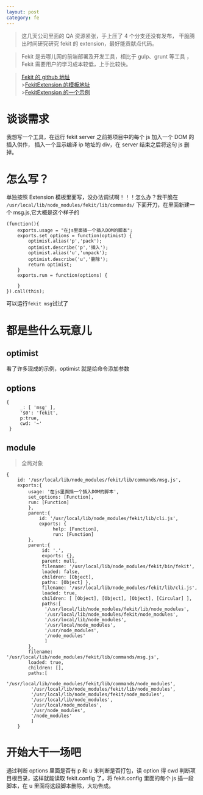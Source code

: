 ```yaml
---
layout: post
category: fe
---
```


> 这几天公司里面的 QA 资源紧张，手上压了 4 个分支还没有发布，
> 干脆腾出时间研究研究 fekit 的 extension，最好能贡献点代码。

> Fekit 是去哪儿网的前端部署及开发工具，相比于 gulp、grunt 等工具
> ，Fekit 需要用户的学习成本较低，上手比较快。

> [Fekit 的 github 地址](https://github.com/rinh/fekit)<br> >[FekitExtension 的模板地址](https://github.com/rinh/fekit-extension-template)<br> >[FekitExtension 的一个示例](https://github.com/rinh/fekit-extension-hf)

# 谈谈需求

我想写一个工具，在运行 fekit server 之前把项目中的每个 js 加入一个 DOM 的插入供作，
插入一个显示编译 ip 地址的 div，在 server 结束之后将这句 js 删掉。

# 怎么写？

单独按照 Extension 模板里面写，没办法调试啊！！！怎么办？我干脆在
`/usr/local/lib/node_modules/fekit/lib/commands/`
下面开刀，在里面新建一个 msg.js,它大概是这个样子的

    (function(){
        exports.usage = "在js里面插一个插入DOM的脚本";
        exports.set_options = function(optimist) {
            optimist.alias('p','pack');
            optimist.describe('p','插入');
            optimist.alias('u','unpack');
            optimist.describe('u','删除');
            return optimist;
        }
        exports.run = function(options) {

        }
    }).call(this);

可以运行`fekit msg`试试了

# 都是些什么玩意儿

## optimist

看了许多现成的示例，optimist 就是给命令添加参数

## options

    {
         _: [ 'msg' ],
         '$0': 'fekit',
         p:true,
         cwd: '~'
     }

## module

> 全局对象

    {
        id: '/usr/local/lib/node_modules/fekit/lib/commands/msg.js',
        exports:{
            usage: '在js里面插一个插入DOM的脚本',
            set_options: [Function],
            run: [Function]
            },
            parent:{
                id: '/usr/local/lib/node_modules/fekit/lib/cli.js',
                exports: {
                     help: [Function],
                     run: [Function]
            },
            parent:{
                 id: '.',
                 exports: {},
                 parent: null,
                 filename: '/usr/local/lib/node_modules/fekit/bin/fekit',
                 loaded: false,
                 children: [Object],
                 paths: [Object] },
                 filename: '/usr/local/lib/node_modules/fekit/lib/cli.js',
                 loaded: true,
                 children: [ [Object], [Object], [Object], [Circular] ],
                 paths:[
                  '/usr/local/lib/node_modules/fekit/lib/node_modules',
                  '/usr/local/lib/node_modules/fekit/node_modules',
                  '/usr/local/lib/node_modules',
                  '/usr/local/node_modules',
                  '/usr/node_modules',
                  '/node_modules'
                  ]
            },
            filename: '/usr/local/lib/node_modules/fekit/lib/commands/msg.js',
            loaded: true,
            children: [],
            paths:[
             '/usr/local/lib/node_modules/fekit/lib/commands/node_modules',
             '/usr/local/lib/node_modules/fekit/lib/node_modules',
             '/usr/local/lib/node_modules/fekit/node_modules',
             '/usr/local/lib/node_modules',
             '/usr/local/node_modules',
             '/usr/node_modules',
             '/node_modules'
             ]
        }

# 开始大干一场吧

通过判断 options 里面是否有 p 和 u 来判断是否打包，读 option 得 cwd 判断项目根目录，这样就能读取
fekit.config 了，将 fekit.config 里面的每个 js 插一段脚本，在 u 里面将这段脚本删除，大功告成。
